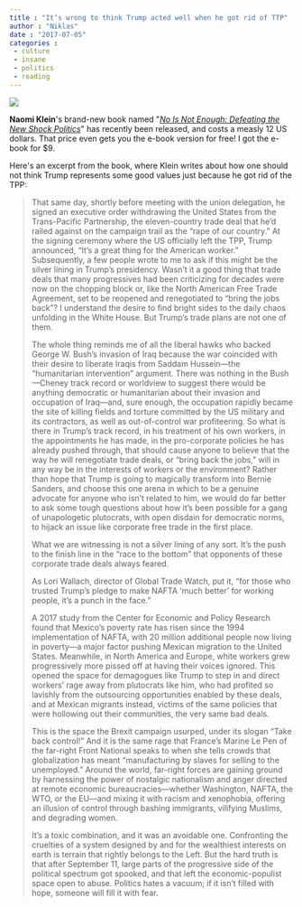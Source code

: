 ```yaml
---
title : "It’s wrong to think Trump acted well when he got rid of TTP"
author : "Niklas"
date : "2017-07-05"
categories : 
 - culture
 - insane
 - politics
 - reading
---
```


[![](https://niklasblog.com/wp-content/klein_noisnotenough.jpg)](https://niklasblog.com/wp-content/klein_noisnotenough.jpg)

**Naomi Klein**'s brand-new book named "_[No Is Not Enough: Defeating the New Shock Politics](https://www.haymarketbooks.org/books/1145-no-is-not-enough)_" has recently been released, and costs a measly 12 US dollars. That price even gets you the e-book version for free! I got the e-book for $9.

Here's an excerpt from the book, where Klein writes about how one should not think Trump represents some good values just because he got rid of the TPP:

> That same day, shortly before meeting with the union delegation, he signed an executive order withdrawing the United States from the Trans-Pacific Partnership, the eleven-country trade deal that he’d railed against on the campaign trail as the “rape of our country.” At the signing ceremony where the US officially left the TPP, Trump announced, “It’s a great thing for the American worker.” Subsequently, a few people wrote to me to ask if this might be the silver lining in Trump’s presidency. Wasn’t it a good thing that trade deals that many progressives had been criticizing for decades were now on the chopping block or, like the North American Free Trade Agreement, set to be reopened and renegotiated to “bring the jobs back”? I understand the desire to find bright sides to the daily chaos unfolding in the White House. But Trump’s trade plans are not one of them.
> 
> The whole thing reminds me of all the liberal hawks who backed George W. Bush’s invasion of Iraq because the war coincided with their desire to liberate Iraqis from Saddam Hussein—the “humanitarian intervention” argument. There was nothing in the Bush—Cheney track record or worldview to suggest there would be anything democratic or humanitarian about their invasion and occupation of Iraq—and, sure enough, the occupation rapidly became the site of killing fields and torture committed by the US military and its contractors, as well as out-of-control war profiteering. So what is there in Trump’s track record, in his treatment of his own workers, in the appointments he has made, in the pro-corporate policies he has already pushed through, that should cause anyone to believe that the way he will renegotiate trade deals, or “bring back the jobs,” will in any way be in the interests of workers or the environment? Rather than hope that Trump is going to magically transform into Bernie Sanders, and choose this one arena in which to be a genuine advocate for anyone who isn’t related to him, we would do far better to ask some tough questions about how it’s been possible for a gang of unapologetic plutocrats, with open disdain for democratic norms, to hijack an issue like corporate free trade in the first place.
> 
> What we are witnessing is not a silver lining of any sort. It’s the push to the finish line in the “race to the bottom” that opponents of these corporate trade deals always feared.
> 
> As Lori Wallach, director of Global Trade Watch, put it, “for those who trusted Trump’s pledge to make NAFTA ‘much better’ for working people, it’s a punch in the face.”
> 
> A 2017 study from the Center for Economic and Policy Research found that Mexico’s poverty rate has risen since the 1994 implementation of NAFTA, with 20 million additional people now living in poverty—a major factor pushing Mexican migration to the United States. Meanwhile, in North America and Europe, white workers grew progressively more pissed off at having their voices ignored. This opened the space for demagogues like Trump to step in and direct workers’ rage away from plutocrats like him, who had profited so lavishly from the outsourcing opportunities enabled by these deals, and at Mexican migrants instead, victims of the same policies that were hollowing out their communities, the very same bad deals.
> 
> This is the space the Brexit campaign usurped, under its slogan “Take back control!” And it is the same rage that France’s Marine Le Pen of the far-right Front National speaks to when she tells crowds that globalization has meant “manufacturing by slaves for selling to the unemployed.” Around the world, far-right forces are gaining ground by harnessing the power of nostalgic nationalism and anger directed at remote economic bureaucracies—whether Washington, NAFTA, the WTO, or the EU—and mixing it with racism and xenophobia, offering an illusion of control through bashing immigrants, vilifying Muslims, and degrading women.
> 
> It’s a toxic combination, and it was an avoidable one. Confronting the cruelties of a system designed by and for the wealthiest interests on earth is terrain that rightly belongs to the Left. But the hard truth is that after September 11, large parts of the progressive side of the political spectrum got spooked, and that left the economic-populist space open to abuse. Politics hates a vacuum; if it isn’t filled with hope, someone will fill it with fear.
